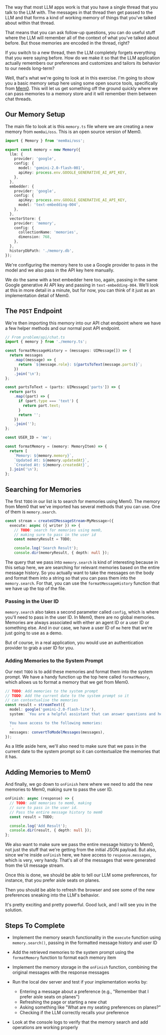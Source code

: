 The way that most LLM apps work is that you have a single thread that you talk to the LLM with. The messages in that thread then get passed to the LLM and that forms a kind of working memory of things that you've talked about within that thread.

That means that you can ask follow-up questions, you can do useful stuff where the LLM will remember all of the context of what you've talked about before. But those memories are encoded in the thread, right?

If you switch to a new thread, then the LLM completely forgets everything that you were saying before. How do we make it so that the LLM application actually remembers our preferences and customizes and tailors its behavior to our needs long-term?

Well, that's what we're going to look at in this exercise. I'm going to show you a basic memory setup here using some open source tools, specifically from [Mem0](https://mem0.ai/). This will let us get something off the ground quickly where we can pass memories to a memory store and it will remember them between chat threads.

## Our Memory Setup

The main file to look at is this `memory.ts` file where we are creating a new memory from `mem0ai/oss`. This is an open source version of Mem0.

```ts
import { Memory } from 'mem0ai/oss';

export const memory = new Memory({
  llm: {
    provider: 'google',
    config: {
      model: 'gemini-2.0-flash-001',
      apiKey: process.env.GOOGLE_GENERATIVE_AI_API_KEY,
    },
  },
  embedder: {
    provider: 'google',
    config: {
      apiKey: process.env.GOOGLE_GENERATIVE_AI_API_KEY,
      model: 'text-embedding-004',
    },
  },
  vectorStore: {
    provider: 'memory',
    config: {
      collectionName: 'memories',
      dimension: 768,
    },
  },
  historyDbPath: './memory.db',
});
```

We're configuring the memory here to use a Google provider to pass in the model and we also pass in the API key here manually.

We do the same with a text embedder here too, again, passing in the same Google generative AI API key and passing in `text-embedding-004`. We'll look at this in more detail in a minute, but for now, you can think of it just as an implementation detail of Mem0.

## The `POST` Endpoint

We're then importing this memory into our API chat endpoint where we have a few helper methods and our normal post API endpoint.

```ts
// From problem/api/chat.ts
import { memory } from './memory.ts';

const formatMessageHistory = (messages: UIMessage[]) => {
  return messages
    .map((message) => {
      return `${message.role}: ${partsToText(message.parts)}`;
    })
    .join('\n');
};

const partsToText = (parts: UIMessage['parts']) => {
  return parts
    .map((part) => {
      if (part.type === 'text') {
        return part.text;
      }
      return '';
    })
    .join('');
};

const USER_ID = 'me';

const formatMemory = (memory: MemoryItem) => {
  return [
    `Memory: ${memory.memory}`,
    `Updated At: ${memory.updatedAt}`,
    `Created At: ${memory.createdAt}`,
  ].join('\n');
};
```

## Searching for Memories

The first `TODO` in our list is to search for memories using Mem0. The memory from Mem0 that we've imported has several methods that you can use. One of them is `memory.search`.

```ts
const stream = createUIMessageStream<MyMessage>({
  execute: async ({ writer }) => {
    // TODO: search for memories using mem0,
    // making sure to pass in the user id
    const memoryResult = TODO;

    console.log('Search Result');
    console.dir(memoryResult, { depth: null });
```

The query that we pass into `memory.search` is kind of interesting because in this setup here, we are searching for relevant memories based on the entire message history. So you actually want to take the messages on the body and format them into a string so that you can pass them into the `memory.search`. For that, you can use the `formatMessageHistory` function that we have up the top of the file.

### Passing in the User ID

`memory.search` also takes a second parameter called `config`, which is where you'll need to pass in the user ID. In Mem0, there are no global memories. Memories are always associated with either an agent ID or a user ID or something else. And in our case, we have a user ID of `me` here that we're just going to use as a demo.

But of course, in a real application, you would use an authentication provider to grab a user ID for you.

### Adding Memories to the System Prompt

Our next `TODO` is to add these memories and format them into the system prompt. We have a handy function up the top here called `formatMemory`, which allows us to format a memory that we get from Mem0.

```ts
// TODO: Add memories to the system prompt
// TODO: Add the current date to the system prompt so it
// can contextualise the memories
const result = streamText({
  model: google('gemini-2.0-flash-lite'),
  system: `You are a helpful assistant that can answer questions and help with tasks.

  You have access to the following memories:
  `,
  messages: convertToModelMessages(messages),
});
```

As a little aside here, we'll also need to make sure that we pass in the current date to the system prompt so it can contextualize the memories that it has.

## Adding Memories to Mem0

And finally, we go down to `onFinish` here where we need to add the new memories to Mem0, making sure to pass the user ID.

```ts
onFinish: async (response) => {
  // TODO: add memories to mem0, making
  // sure to pass in the user id.
  // Pass the entire message history to mem0
  const result = TODO;

  console.log('Add Result');
  console.dir(result, { depth: null });
};
```

We also want to make sure we pass the entire message history to Mem0, not just the stuff that we're getting from the initial JSON payload. But also, since we're inside `onFinish` here, we have access to `response.messages`, which is very, very handy. That's all of the messages that were generated from the UI message stream.

Once this is done, we should be able to tell our LLM some preferences, for instance, that you prefer aisle seats on planes.

Then you should be able to refresh the browser and see some of the new preferences sneaking into the LLM's behavior.

It's pretty exciting and pretty powerful. Good luck, and I will see you in the solution.

## Steps To Complete

- Implement the memory search functionality in the `execute` function using `memory.search()`, passing in the formatted message history and user ID

- Add the retrieved memories to the system prompt using the `formatMemory` function to format each memory item

- Implement the memory storage in the `onFinish` function, combining the original messages with the response messages

- Run the local dev server and test if your implementation works by:
  - Entering a message about a preference (e.g., "Remember that I prefer aisle seats on planes")
  - Refreshing the page or starting a new chat
  - Asking something like "What are my seating preferences on planes?"
  - Checking if the LLM correctly recalls your preference

- Look at the console logs to verify that the memory search and add operations are working properly
